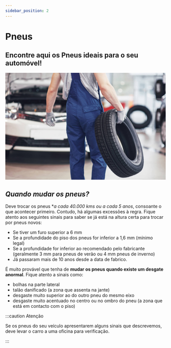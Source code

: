 ```yaml
---
sidebar_position: 2
---
```


# Pneus

## Encontre aqui os Pneus ideais para o seu automóvel! 

![Pneus](./img/pneus.jpg)

## _Quando mudar os pneus?_

Deve trocar os pneus **a cada 40.000 kms ou a cada 5 anos*, consoante o que acontecer primeiro. Contudo, há algumas excessões à regra. Fique atento aos seguintes sinais para saber se já está na altura certa para trocar por pneus novos: 

- Se tiver um furo superior a 6 mm
- Se a profundidade do piso dos pneus for inferior a 1,6 mm (mínimo legal)
- Se a profundidade for inferior ao recomendado pelo fabricante (geralmente 3 mm para pneus de verão ou 4 mm pneus de inverno)
- Já passaram mais de 10 anos desde a data de fabrico.

É muito provável que tenha de **mudar os pneus quando existe um desgate anormal**. Fique atento a sinais como: 

- bolhas na parte lateral
- talão danificado (a zona que assenta na jante)
- desgaste muito superior ao do outro pneu do mesmo eixo 
- desgaste muito acentuado no centro ou no ombro do pneu (a zona que está em contacto com o piso)



:::caution Atenção

Se os pneus do seu veículo apresentarem alguns sinais que descrevemos, deve levar o carro a uma oficina para verificação. 

:::

```
